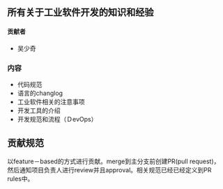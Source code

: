 ## 所有关于工业软件开发的知识和经验
#### 贡献者
* 吴少奇

### 内容
* 代码规范
* 语言的changlog
* 工业软件相关的注意事项
* 开发工具的介绍
* 开发规范和流程（ＤevOps）

## 贡献规范
以feature－based的方式进行贡献。merge到主分支前创建PR(pull request)，　然后通知项目负责人进行review并且approval。相关规范已经已经定义到PR rules中。
